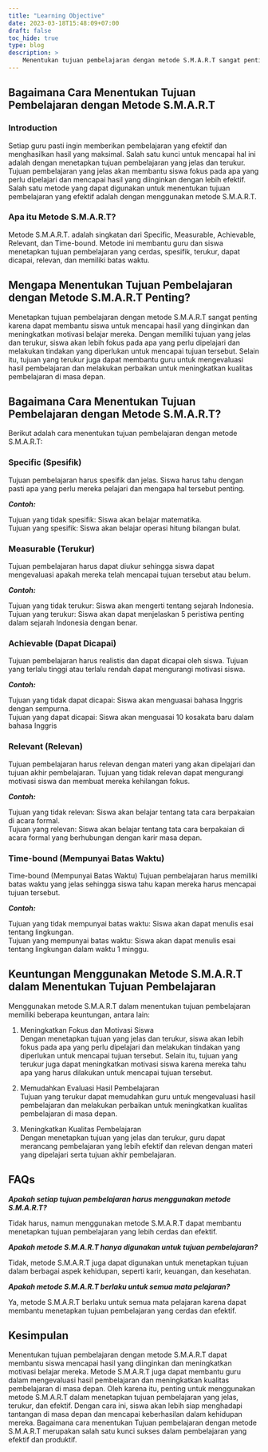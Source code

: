 ```yaml
---
title: "Learning Objective"
date: 2023-03-18T15:48:09+07:00
draft: false
toc_hide: true
type: blog
description: >
    Menentukan tujuan pembelajaran dengan metode S.M.A.R.T sangat penting agar siswa dapat mencapai hasil yang diinginkan. Pelajari bagaimana cara menetapkan tujuan yang cerdas dan efektif dengan metode S.M.A.R.T.
---
```


## Bagaimana Cara Menentukan Tujuan Pembelajaran dengan Metode S.M.A.R.T

### Introduction

Setiap guru pasti ingin memberikan pembelajaran yang efektif dan menghasilkan hasil yang maksimal. Salah satu kunci untuk mencapai hal ini adalah dengan menetapkan tujuan pembelajaran yang jelas dan terukur. Tujuan pembelajaran yang jelas akan membantu siswa fokus pada apa yang perlu dipelajari dan mencapai hasil yang diinginkan dengan lebih efektif. Salah satu metode yang dapat digunakan untuk menentukan tujuan pembelajaran yang efektif adalah dengan menggunakan metode S.M.A.R.T.

### Apa itu Metode S.M.A.R.T?

Metode S.M.A.R.T. adalah singkatan dari Specific, Measurable, Achievable, Relevant, dan Time-bound. Metode ini membantu guru dan siswa menetapkan tujuan pembelajaran yang cerdas, spesifik, terukur, dapat dicapai, relevan, dan memiliki batas waktu.

## Mengapa Menentukan Tujuan Pembelajaran dengan Metode S.M.A.R.T Penting?

Menetapkan tujuan pembelajaran dengan metode S.M.A.R.T sangat penting karena dapat membantu siswa untuk mencapai hasil yang diinginkan dan meningkatkan motivasi belajar mereka. Dengan memiliki tujuan yang jelas dan terukur, siswa akan lebih fokus pada apa yang perlu dipelajari dan melakukan tindakan yang diperlukan untuk mencapai tujuan tersebut. Selain itu, tujuan yang terukur juga dapat membantu guru untuk mengevaluasi hasil pembelajaran dan melakukan perbaikan untuk meningkatkan kualitas pembelajaran di masa depan.

## Bagaimana Cara Menentukan Tujuan Pembelajaran dengan Metode S.M.A.R.T?

Berikut adalah cara menentukan tujuan pembelajaran dengan metode S.M.A.R.T:

### Specific (Spesifik)

Tujuan pembelajaran harus spesifik dan jelas. Siswa harus tahu dengan pasti apa yang perlu mereka pelajari dan mengapa hal tersebut penting.

***Contoh:***

Tujuan yang tidak spesifik: Siswa akan belajar matematika.\
Tujuan yang spesifik: Siswa akan belajar operasi hitung bilangan bulat.

### Measurable (Terukur)

Tujuan pembelajaran harus dapat diukur sehingga siswa dapat mengevaluasi apakah mereka telah mencapai tujuan tersebut atau belum.

***Contoh:***

Tujuan yang tidak terukur: Siswa akan mengerti tentang sejarah Indonesia.\
Tujuan yang terukur: Siswa akan dapat menjelaskan 5 peristiwa penting dalam sejarah Indonesia dengan benar.

### Achievable (Dapat Dicapai)

Tujuan pembelajaran harus realistis dan dapat dicapai oleh siswa. Tujuan yang terlalu tinggi atau terlalu rendah dapat mengurangi motivasi siswa.

***Contoh:***

Tujuan yang tidak dapat dicapai: Siswa akan menguasai bahasa Inggris dengan sempurna.\
Tujuan yang dapat dicapai: Siswa akan menguasai 10 kosakata baru dalam bahasa Inggris

### Relevant (Relevan)

Tujuan pembelajaran harus relevan dengan materi yang akan dipelajari dan tujuan akhir pembelajaran. Tujuan yang tidak relevan dapat mengurangi motivasi siswa dan membuat mereka kehilangan fokus.

***Contoh:***

Tujuan yang tidak relevan: Siswa akan belajar tentang tata cara berpakaian di acara formal.\
Tujuan yang relevan: Siswa akan belajar tentang tata cara berpakaian di acara formal yang berhubungan dengan karir masa depan.

### Time-bound (Mempunyai Batas Waktu)

Time-bound (Mempunyai Batas Waktu)
Tujuan pembelajaran harus memiliki batas waktu yang jelas sehingga siswa tahu kapan mereka harus mencapai tujuan tersebut.

***Contoh:***

Tujuan yang tidak mempunyai batas waktu: Siswa akan dapat menulis esai tentang lingkungan.\
Tujuan yang mempunyai batas waktu: Siswa akan dapat menulis esai tentang lingkungan dalam waktu 1 minggu.

## Keuntungan Menggunakan Metode S.M.A.R.T dalam Menentukan Tujuan Pembelajaran

Menggunakan metode S.M.A.R.T dalam menentukan tujuan pembelajaran memiliki beberapa keuntungan, antara lain:

1. Meningkatkan Fokus dan Motivasi Siswa\
Dengan menetapkan tujuan yang jelas dan terukur, siswa akan lebih fokus pada apa yang perlu dipelajari dan melakukan tindakan yang diperlukan untuk mencapai tujuan tersebut. Selain itu, tujuan yang terukur juga dapat meningkatkan motivasi siswa karena mereka tahu apa yang harus dilakukan untuk mencapai tujuan tersebut.

2. Memudahkan Evaluasi Hasil Pembelajaran\
Tujuan yang terukur dapat memudahkan guru untuk mengevaluasi hasil pembelajaran dan melakukan perbaikan untuk meningkatkan kualitas pembelajaran di masa depan.

3. Meningkatkan Kualitas Pembelajaran\
Dengan menetapkan tujuan yang jelas dan terukur, guru dapat merancang pembelajaran yang lebih efektif dan relevan dengan materi yang dipelajari serta tujuan akhir pembelajaran.

## FAQs

***Apakah setiap tujuan pembelajaran harus menggunakan metode S.M.A.R.T?***

Tidak harus, namun menggunakan metode S.M.A.R.T dapat membantu menetapkan tujuan pembelajaran yang lebih cerdas dan efektif.

***Apakah metode S.M.A.R.T hanya digunakan untuk tujuan pembelajaran?***

Tidak, metode S.M.A.R.T juga dapat digunakan untuk menetapkan tujuan dalam berbagai aspek kehidupan, seperti karir, keuangan, dan kesehatan.

***Apakah metode S.M.A.R.T berlaku untuk semua mata pelajaran?***

Ya, metode S.M.A.R.T berlaku untuk semua mata pelajaran karena dapat membantu menetapkan tujuan pembelajaran yang cerdas dan efektif.

## Kesimpulan

Menentukan tujuan pembelajaran dengan metode S.M.A.R.T dapat membantu siswa mencapai hasil yang diinginkan dan meningkatkan motivasi belajar mereka. Metode S.M.A.R.T juga dapat membantu guru dalam mengevaluasi hasil pembelajaran dan meningkatkan kualitas pembelajaran di masa depan. Oleh karena itu, penting untuk menggunakan metode S.M.A.R.T dalam menetapkan tujuan pembelajaran yang jelas, terukur, dan efektif. Dengan cara ini, siswa akan lebih siap menghadapi tantangan di masa depan dan mencapai keberhasilan dalam kehidupan mereka. Bagaimana cara menentukan Tujuan pembelajaran dengan metode S.M.A.R.T merupakan salah satu kunci sukses dalam pembelajaran yang efektif dan produktif.
